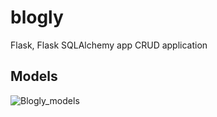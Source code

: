 # blogly
Flask, Flask SQLAlchemy app CRUD application

## Models

![Blogly_models](https://user-images.githubusercontent.com/45490047/214474605-a9bbbe00-4b4b-4054-93ea-c9e12d44b458.png)
